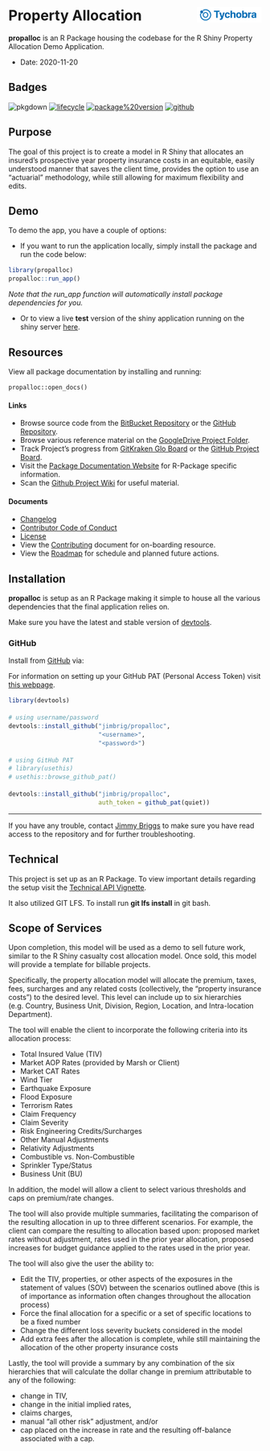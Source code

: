 
<!-- README.md is generated from README.Rmd. Please edit that file -->

# Property Allocation <img src='man/figures/logo.png' align="right" height="30.5" />

**propalloc** is an R Package housing the codebase for the R Shiny
Property Allocation Demo Application.

-   Date: 2020-11-20

## Badges

<!-- badges: start -->

![pkgdown](https://github.com/jimbrig/propalloc/workflows/pkgdown/badge.svg)
[![lifecycle](https://img.shields.io/badge/Lifecycle-Maturing-darkgreen.svg)](https://www.tidyverse.org/lifecycle/#maturing)
[![package%20version](https://img.shields.io/badge/Package%20Version-1.1.0-orange.svg)](https://github.com/jimbrig/propalloc/blob/master/commits/master)
[![github](https://img.shields.io/badge/Github-jimbrig/propalloc-black.svg)](https://github.com/jimbrig/propalloc)
<!-- [![R build status](https://github.com/jimbrig/propalloc/workflows/R-CMD-check/badge.svg)](https://github.com/jimbrig/propalloc/actions) -->
<!-- badges: end -->

## Purpose

The goal of this project is to create a model in R Shiny that allocates
an insured’s prospective year property insurance costs in an equitable,
easily understood manner that saves the client time, provides the option
to use an “actuarial” methodology, while still allowing for maximum
flexibility and edits.

## Demo

To demo the app, you have a couple of options:

-   If you want to run the application locally, simply install the
    package and run the code below:

``` r
library(propalloc)
propalloc::run_app()
```

*Note that the run\_app function will automatically install package
dependencies for you.*

-   Or to view a live **test** version of the shiny application running
    on the shiny server [here]().

## Resources

View all package documentation by installing and running:

    propalloc::open_docs()

#### Links

-   Browse source code from the [BitBucket
    Repository](https://bitbucket.org/owac/property-allocation-shiny-app/src/master/)
    or the [GitHub
    Repository](https://github.com/jimbrig2011/propalloc).
-   Browse various reference material on the [GoogleDrive Project
    Folder](https://drive.google.com/drive/u/1/folders/1m-HPRYoyQ2kehT03javhLEOsfS4gaw0H).
-   Track Project’s progress from [GitKraken Glo
    Board](https://app.gitkraken.com/glo/board/XpZXjYmFCQARJGOT) or the
    [GitHub Project
    Board](https://github.com/jimbrig/propalloc/projects/1#card-44700781).
-   Visit the [Package Documentation
    Website](https://jimbrig.github.io/propalloc/) for R-Package
    specific information.
-   Scan the [Github Project
    Wiki](https://github.com/jimbrig/propalloc/wiki) for useful
    material.

#### Documents

-   [Changelog](inst/reports/changelog.md)
-   [Contributor Code of Conduct](CODE_OF_CONDUCT.md)
-   [License](LICENSE.md)
-   View the [Contributing](inst/reports/contributing.md) document for
    on-boarding resource.  
-   View the [Roadmap](inst/reports/roadmap.md) for schedule and planned
    future actions.

## Installation

**propalloc** is setup as an R Package making it simple to house all the
various dependencies that the final application relies on.

Make sure you have the latest and stable version of
[devtools](https://github.com/hadley/devtools).

### GitHub

Install from [GitHub](https://github.com) via:

For information on setting up your GitHub PAT (Personal Access Token)
visit [this webpage](https://github.com/settings/tokens).

``` r
library(devtools)

# using username/password
devtools::install_github("jimbrig/propalloc",
                         "<username>", 
                         "<password>")

# using GitHub PAT
# library(usethis)
# usethis::browse_github_pat()

devtools::install_github("jimbrig/propalloc",
                         auth_token = github_pat(quiet))
```

------------------------------------------------------------------------

If you have any trouble, contact [Jimmy
Briggs](jimmy.briggs@tychobra.com) to make sure you have read access to
the repository and for further troubleshooting.

## Technical

This project is set up as an R Package. To view important details
regarding the setup visit the [Technical API Vignette]().

It also utilized GIT LFS. To install run **git lfs install** in git
bash.

## Scope of Services

Upon completion, this model will be used as a demo to sell future work,
similar to the R Shiny casualty cost allocation model. Once sold, this
model will provide a template for billable projects.

Specifically, the property allocation model will allocate the premium,
taxes, fees, surcharges and any related costs (collectively, the
“property insurance costs”) to the desired level. This level can include
up to six hierarchies (e.g. Country, Business Unit, Division, Region,
Location, and Intra-location Department).

The tool will enable the client to incorporate the following criteria
into its allocation process:

-   Total Insured Value (TIV)
-   Market AOP Rates (provided by Marsh or Client)
-   Market CAT Rates
-   Wind Tier
-   Earthquake Exposure
-   Flood Exposure
-   Terrorism Rates
-   Claim Frequency
-   Claim Severity
-   Risk Engineering Credits/Surcharges
-   Other Manual Adjustments
-   Relativity Adjustments
-   Combustible vs. Non-Combustible
-   Sprinkler Type/Status
-   Business Unit (BU)

In addition, the model will allow a client to select various thresholds
and caps on premium/rate changes.

The tool will also provide multiple summaries, facilitating the
comparison of the resulting allocation in up to three different
scenarios. For example, the client can compare the resulting to
allocation based upon: proposed market rates without adjustment, rates
used in the prior year allocation, proposed increases for budget
guidance applied to the rates used in the prior year.

The tool will also give the user the ability to:

-   Edit the TIV, properties, or other aspects of the exposures in the
    statement of values (SOV) between the scenarios outlined above (this
    is of importance as information often changes throughout the
    allocation process)
-   Force the final allocation for a specific or a set of specific
    locations to be a fixed number
-   Change the different loss severity buckets considered in the model
-   Add extra fees after the allocation is complete, while still
    maintaining the allocation of the other property insurance costs

Lastly, the tool will provide a summary by any combination of the six
hierarchies that will calculate the dollar change in premium
attributable to any of the following:

-   change in TIV,
-   change in the initial implied rates,
-   claims charges,
-   manual “all other risk” adjustment, and/or
-   cap placed on the increase in rate and the resulting off-balance
    associated with a cap.
